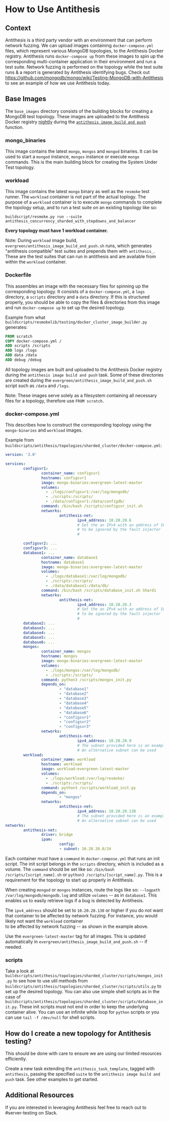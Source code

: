 # How to Use Antithesis

## Context

Antithesis is a third party vendor with an environment that can perform network fuzzing. We can
upload images containing `docker-compose.yml` files, which represent various MongoDB topologies, to
the Antithesis Docker registry. Antithesis runs `docker-compose up` from these images to spin up
the corresponding multi-container application in their environment and run a test suite. Network
fuzzing is performed on the topology while the test suite runs & a report is generated by
Antithesis identifying bugs. Check out
https://github.com/mongodb/mongo/wiki/Testing-MongoDB-with-Antithesis to see an example of how we
use Antithesis today.

## Base Images

The `base_images` directory consists of the building blocks for creating a MongoDB test topology.
These images are uploaded to the Antithesis Docker registry [nightly](https://github.com/10gen/mongo/blob/6cf8b162a61173eb372b54213def6dd61e1fd684/etc/evergreen_yml_components/variants/ubuntu/test_dev_master_and_lts_branches_only.yml#L28) during the
[`antithesis image build and push`](https://github.com/10gen/mongo/blob/020632e3ae328f276b2c251417b5a39389af6141/etc/evergreen_yml_components/definitions.yml#L2823) function.

### mongo_binaries

This image contains the latest `mongo`, `mongos` and `mongod` binaries. It can be used to
start a `mongod` instance, `mongos` instance or execute `mongo` commands. This is the main building
block for creating the System Under Test topology.

### workload

This image contains the latest `mongo` binary as well as the `resmoke` test runner. The `workload`
container is not part of the actual toplogy. The purpose of a `workload` container is to execute
`mongo` commands to complete the topology setup, and to run a test suite on an existing topology
like so:

```shell
buildscript/resmoke.py run --suite antithesis_concurrency_sharded_with_stepdowns_and_balancer
```

**Every topology must have 1 workload container.**

Note: During `workload` image build, `evergreen/antithesis_image_build_and_push.sh` runs, which generates
"antithesis compatible" test suites and prepends them with `antithesis_`. These are the test suites
that can run in antithesis and are available from within the `workload` container.

### Dockerfile

This assembles an image with the necessary files for spinning up the corresponding topology. It
consists of a `docker-compose.yml`, a `logs` directory, a `scripts` directory and a `data`
directory. If this is structured properly, you should be able to copy the files & directories
from this image and run `docker-compose up` to set up the desired topology.

Example from what `buildscripts/resmokelib/testing/docker_cluster_image_builder.py` generates:

```Dockerfile
FROM scratch
COPY docker-compose.yml /
ADD scripts /scripts
ADD logs /logs
ADD data /data
ADD debug /debug
```

All topology images are built and uploaded to the Antithesis Docker registry during the
`antithesis image build and push` task. Some of these directories are created during the
`evergreen/antithesis_image_build_and_push.sh` script such as `/data` and `/logs`.

Note: These images serve solely as a filesystem containing all necessary files for a topology,
therefore use `FROM scratch`.

### docker-compose.yml

This describes how to construct the corresponding topology using the
`mongo-binaries` and `workload` images.

Example from `buildscripts/antithesis/topologies/sharded_cluster/docker-compose.yml`:

```yml
version: '3.0'

services:
        configsvr1:
                container_name: configsvr1
                hostname: configsvr1
                image: mongo-binaries:evergreen-latest-master
                volumes:
                  - ./logs/configsvr1:/var/log/mongodb/
                  - ./scripts:/scripts/
                  - ./data/configsvr1:/data/configdb/
                command: /bin/bash /scripts/configsvr_init.sh
                networks:
                        antithesis-net:
                                ipv4_address: 10.20.20.6
                                # Set the an IPv4 with an address of 10.20.20.130 or higher
                                # to be ignored by the fault injector
                                #

        configsvr2: ...
        configsvr3: ...
        database1: ...
                container_name: database1
                hostname: database1
                image: mongo-binaries:evergreen-latest-master
                volumes:
                  - ./logs/database1:/var/log/mongodb/
                  - ./scripts:/scripts/
                  - ./data/database1:/data/db/
                command: /bin/bash /scripts/database_init.sh Shard1
                networks:
                        antithesis-net:
                                ipv4_address: 10.20.20.3
                                # Set the an IPv4 with an address of 10.20.20.130 or higher
                                # to be ignored by the fault injector
                                #
        database2: ...
        database3: ...
        database4: ...
        database5: ...
        database6: ...
        mongos:
                container_name: mongos
                hostname: mongos
                image: mongo-binaries:evergreen-latest-master
                volumes:
                  - ./logs/mongos:/var/log/mongodb/
                  - ./scripts:/scripts/
                command: python3 /scripts/mongos_init.py
                depends_on:
                        - "database1"
                        - "database2"
                        - "database3"
                        - "database4"
                        - "database5"
                        - "database6"
                        - "configsvr1"
                        - "configsvr2"
                        - "configsvr3"
                networks:
                        antithesis-net:
                                ipv4_address: 10.20.20.9
                                # The subnet provided here is an example
                                # An alternative subnet can be used
        workload:
                container_name: workload
                hostname: workload
                image: workload:evergreen-latest-master
                volumes:
                  - ./logs/workload:/var/log/resmoke/
                  - ./scripts:/scripts/
                command: python3 /scripts/workload_init.py
                depends_on:
                        - "mongos"
                networks:
                        antithesis-net:
                                ipv4_address: 10.20.20.130
                                # The subnet provided here is an example
                                # An alternative subnet can be used
networks:
        antithesis-net:
                driver: bridge
                ipam:
                        config:
                        - subnet: 10.20.20.0/24
```

Each container must have a `command` in `docker-compose.yml` that runs an init script. The init
script belongs in the `scripts` directory, which is included as a volume. The `command` should be
set like so: `/bin/bash /scripts/[script_name].sh` or `python3 /scripts/[script_name].py`. This is
a requirement for the topology to start up properly in Antithesis.

When creating `mongod` or `mongos` instances, route the logs like so:
`--logpath /var/log/mongodb/mongodb.log` and utilize `volumes` -- as in `database1`.
This enables us to easily retrieve logs if a bug is detected by Antithesis.

The `ipv4_address` should be set to `10.20.20.130` or higher if you do not want that container to
be affected by network fuzzing. For instance, you would likely not want the `workload` container  
to be affected by network fuzzing -- as shown in the example above.

Use the `evergreen-latest-master` tag for all images. This is updated automatically in
`evergreen/antithesis_image_build_and_push.sh` -- if needed.

### scripts

Take a look at `buildscripts/antithesis/topologies/sharded_cluster/scripts/mongos_init.py` to see
how to use util methods from `buildscripts/antithesis/topologies/sharded_cluster/scripts/utils.py`
to set up the desired topology. You can also use simple shell scripts as in the case of
`buildscripts/antithesis/topologies/sharded_cluster/scripts/database_init.py`. These init scripts
must not end in order to keep the underlying container alive. You can use an infinite while
loop for `python` scripts or you can use `tail -f /dev/null` for shell scripts.

## How do I create a new topology for Antithesis testing?

This should be done with care to ensure we are using our limited resources efficiently.

Create a new task extending the `antithesis_task_template`, tagged with `antithesis`, passing the specified `suite` to the `antithesis image build and push` task. See other examples to get started.

## Additional Resources

If you are interested in leveraging Antithesis feel free to reach out to #server-testing on Slack.
